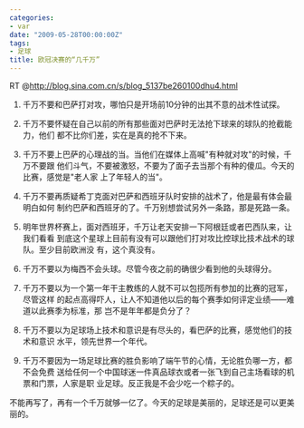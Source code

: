 ```yaml
---
categories:
- var
date: "2009-05-28T00:00:00Z"
tags:
- 足球
title: 欧冠决赛的“几千万”
---
```


RT @<http://blog.sina.com.cn/s/blog_5137be260100dhu4.html>

1. 千万不要和巴萨打对攻，哪怕只是开场前10分钟的出其不意的战术性试探。

2. 千万不要怀疑在自己以前的所有那些面对巴萨时无法抢下球来的球队的抢截能力，他们
都不比你们差，实在是真的抢不下来。

3. 千万不要上巴萨的心理战的当。当他们在媒体上高喊"有种就对攻"的时候，千万不要跟
他们斗气，不要被激怒，不要为了面子去当那个有种的傻瓜。今天的比赛，感觉是"老人家
上了年轻人的当"。

4. 千万不要再质疑希丁克面对巴萨和西班牙队时安排的战术了，他是最有体会最明白如何
制约巴萨和西班牙的了。千万别想尝试另外一条路，那是死路一条。

5. 明年世界杯赛上，面对西班牙，千万让老天安排一下阿根廷或者巴西队来，让我们看看
到底这个星球上目前有没有可以跟他们打对攻比控球比技术战术的球队。至少目前欧洲没
有，这个真没有。

6. 千万不要以为梅西不会头球。尽管今夜之前的确很少看到他的头球得分。

7. 千万不要以为一个第一年干主教练的人就不可以包揽所有参加的比赛的冠军，尽管这样
的起点高得吓人，让人不知道他以后的每个赛季如何评定业绩——难道以此赛季为标准，那
岂不是年年都是负分了？

8. 千万不要以为足球场上技术和意识是有尽头的，看巴萨的比赛，感觉他们的技术和意识
水平，领先世界一个年代。

9. 千万不要因为一场足球比赛的胜负影响了端午节的心情，无论胜负哪一方，都不会免费
送给任何一个中国球迷一件真品球衣或者一张飞到自己主场看球的机票和门票，人家是职
业足球。反正我是不会少吃一个粽子的。

不能再写了，再有一个千万就够一亿了。今天的足球是美丽的，足球还是可以更美丽的。
